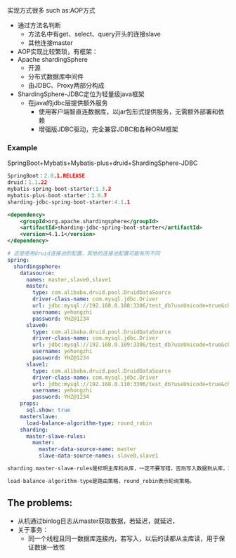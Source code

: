实现方式很多
such as:AOP方式
- 通过方法名判断
	- 方法名中有get、select、query开头的连接slave
	- 其他连接master
- AOP实现比较繁琐，有框架：
- Apache shardingSphere
	- 开源
	- 分布式数据库中间件
	- 由JDBC、Proxy两部分构成
- ShardingSphere-JDBC定位为轻量级java框架
	- 在java的jdbc层提供额外服务
		- 使用客户端智直连数据库，以jar包形式提供服务，无需额外部署和依赖
		- 增强版JDBC驱动，完全兼容JDBC和各种ORM框架
### Example
SpringBoot+Mybatis+Mybatis-plus+druid+ShardingSphere-JDBC

```c
SpringBoot：2.0.1.RELEASE
druid：1.1.22
mybatis-spring-boot-starter:1.3.2
mybatis-plus-boot-starter：3.0.7
sharding-jdbc-spring-boot-starter:4.1.1
```

```xml
<dependency>
    <groupId>org.apache.shardingsphere</groupId>
    <artifactId>sharding-jdbc-spring-boot-starter</artifactId>
    <version>4.1.1</version>
</dependency>
```

```yaml
# 这是使用druid连接池的配置，其他的连接池配置可能有所不同
spring:
  shardingsphere:
    datasource:
      names: master,slave0,slave1
      master:
        type: com.alibaba.druid.pool.DruidDataSource
        driver-class-name: com.mysql.jdbc.Driver
        url: jdbc:mysql://192.168.0.108:3306/test_db?useUnicode=true&characterEncoding=utf8&tinyInt1isBit=false&useSSL=false&serverTimezone=GMT
        username: yehongzhi
        password: YHZ@1234
      slave0:
        type: com.alibaba.druid.pool.DruidDataSource
        driver-class-name: com.mysql.jdbc.Driver
        url: jdbc:mysql://192.168.0.109:3306/test_db?useUnicode=true&characterEncoding=utf8&tinyInt1isBit=false&useSSL=false&serverTimezone=GMT
        username: yehongzhi
        password: YHZ@1234
      slave1:
        type: com.alibaba.druid.pool.DruidDataSource
        driver-class-name: com.mysql.jdbc.Driver
        url: jdbc:mysql://192.168.0.110:3306/test_db?useUnicode=true&characterEncoding=utf8&tinyInt1isBit=false&useSSL=false&serverTimezone=GMT
        username: yehongzhi
        password: YHZ@1234
    props:
      sql.show: true
    masterslave:
      load-balance-algorithm-type: round_robin
    sharding:
      master-slave-rules:
        master:
          master-data-source-name: master
          slave-data-source-names: slave0,slave1
```

```c
sharding.master-slave-rules是标明主库和从库，一定不要写错，否则写入数据到从库，就会导致无法同步。

load-balance-algorithm-type是路由策略，round_robin表示轮询策略。

```


## The problems:
- 从机通过binlog日志从master获取数据，若延迟，就延迟，
- 关于事务：
	- 同一个线程且同一数据库连接内，若写入，以后的读都从主库读，用于保证数据一致性